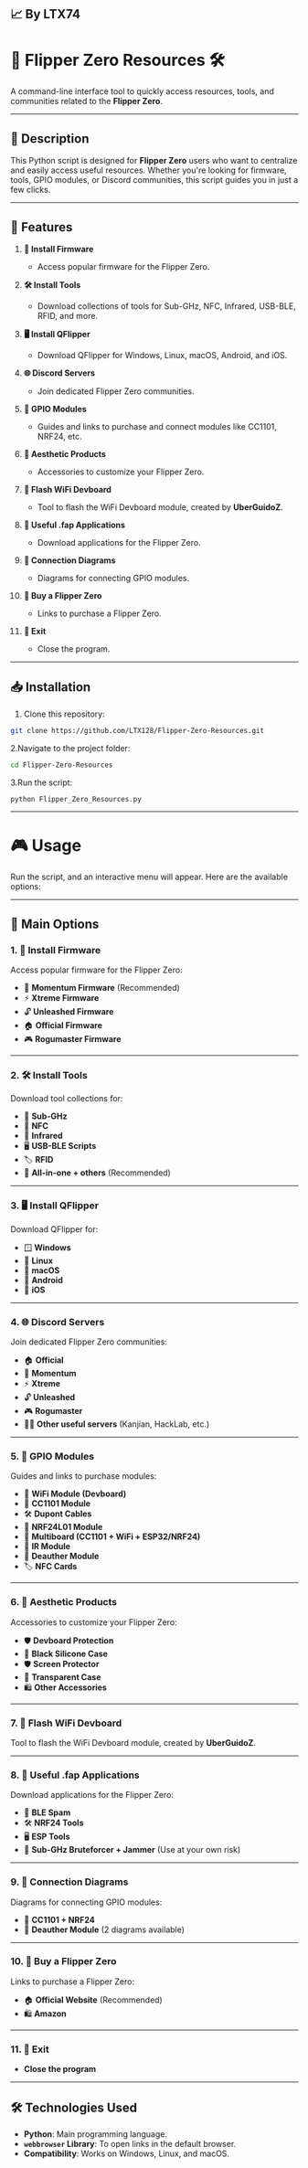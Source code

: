 ## 📈 By **LTX74**

# 🐬 Flipper Zero Resources 🛠️

A command-line interface tool to quickly access resources, tools, and communities related to the **Flipper Zero**.

---

## 📝 Description

This Python script is designed for **Flipper Zero** users who want to centralize and easily access useful resources. Whether you're looking for firmware, tools, GPIO modules, or Discord communities, this script guides you in just a few clicks.

---

## 🚀 Features

1. **📀 Install Firmware**  
   - Access popular firmware for the Flipper Zero.

2. **🛠️ Install Tools**  
   - Download collections of tools for Sub-GHz, NFC, Infrared, USB-BLE, RFID, and more.

3. **🖥️ Install QFlipper**  
   - Download QFlipper for Windows, Linux, macOS, Android, and iOS.

4. **🌐 Discord Servers**  
   - Join dedicated Flipper Zero communities.

5. **🔌 GPIO Modules**  
   - Guides and links to purchase and connect modules like CC1101, NRF24, etc.

6. **🎨 Aesthetic Products**  
   - Accessories to customize your Flipper Zero.

7. **📶 Flash WiFi Devboard**  
   - Tool to flash the WiFi Devboard module, created by **UberGuidoZ**.

8. **📱 Useful .fap Applications**  
   - Download applications for the Flipper Zero.

9. **📐 Connection Diagrams**  
   - Diagrams for connecting GPIO modules.

10. **🛒 Buy a Flipper Zero**  
    - Links to purchase a Flipper Zero.

11. **🚪 Exit**  
    - Close the program.

---

## 📥 Installation
1. Clone this repository:
  ```bash
  git clone https://github.com/LTX128/Flipper-Zero-Resources.git
  ```
2.Navigate to the project folder:
   ```bash
   cd Flipper-Zero-Resources
   ```
3.Run the script:
   ```bah
   python Flipper_Zero_Resources.py
   ```

---

# 🎮 Usage

Run the script, and an interactive menu will appear. Here are the available options:

---

## 🧩 Main Options

### 1. **📀 Install Firmware**  
   Access popular firmware for the Flipper Zero:
   - 🚀 **Momentum Firmware** (Recommended)
   - ⚡ **Xtreme Firmware**
   - 🔓 **Unleashed Firmware**
   - 🏠 **Official Firmware**
   - 🎮 **Rogumaster Firmware**

---

### 2. **🛠️ Install Tools**  
   Download tool collections for:
   - 📡 **Sub-GHz**
   - 🔑 **NFC**
   - 🔦 **Infrared**
   - 🖥️ **USB-BLE Scripts**
   - 🏷️ **RFID**
   - 🧰 **All-in-one + others** (Recommended)

---

### 3. **🖥️ Install QFlipper**  
   Download QFlipper for:
   - 🪟 **Windows**
   - 🐧 **Linux**
   - 🍎 **macOS**
   - 🤖 **Android**
   - 📱 **iOS**

---

### 4. **🌐 Discord Servers**  
   Join dedicated Flipper Zero communities:
   - 🏠 **Official**
   - 🚀 **Momentum**
   - ⚡ **Xtreme**
   - 🔓 **Unleashed**
   - 🎮 **Rogumaster**
   - 🧑‍💻 **Other useful servers** (Kanjian, HackLab, etc.)

---

### 5. **🔌 GPIO Modules**  
   Guides and links to purchase modules:
   - 📶 **WiFi Module (Devboard)**
   - 📡 **CC1101 Module**
   - 🛠️ **Dupont Cables**
   - 📶 **NRF24L01 Module**
   - 🧩 **Multiboard (CC1101 + WiFi + ESP32/NRF24)**
   - 🔦 **IR Module**
   - 📶 **Deauther Module**
   - 🏷️ **NFC Cards**

---

### 6. **🎨 Aesthetic Products**  
   Accessories to customize your Flipper Zero:
   - 🛡️ **Devboard Protection**
   - 🖤 **Black Silicone Case**
   - 🛡️ **Screen Protector**
   - 🧼 **Transparent Case**
   - 🛍️ **Other Accessories**

---

### 7. **📶 Flash WiFi Devboard**  
   Tool to flash the WiFi Devboard module, created by **UberGuidoZ**.

---

### 8. **📱 Useful .fap Applications**  
   Download applications for the Flipper Zero:
   - 📶 **BLE Spam**
   - 🛠️ **NRF24 Tools**
   - 🖥️ **ESP Tools**
   - 📡 **Sub-GHz Bruteforcer + Jammer** (Use at your own risk)

---

### 9. **📐 Connection Diagrams**  
   Diagrams for connecting GPIO modules:
   - 📡 **CC1101 + NRF24**
   - 📶 **Deauther Module** (2 diagrams available)

---

### 10. **🛒 Buy a Flipper Zero**  
   Links to purchase a Flipper Zero:
   - 🏠 **Official Website** (Recommended)
   - 🛍️ **Amazon**

---

### 11. **🚪 Exit**  
   - **Close the program**

---

## 🛠️ Technologies Used

- **Python**: Main programming language.
- **`webbrowser` Library**: To open links in the default browser.
- **Compatibility**: Works on Windows, Linux, and macOS.
